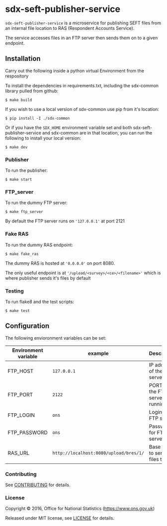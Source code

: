 # sdx-seft-publisher-service

``sdx-seft-publisher-service`` is a microservice for publishing SEFT files from an internal file location to RAS (Respondent Accounts Service).

The service accesses files in an FTP server then sends them on to a given endpoint.

## Installation
Carry out the following inside a python virtual Environment from the respository

To install the dependencies in requirements.txt, including the sdx-common library pulled from github:

    $ make build

If you wish to use a local version of sdx-common use pip from it's location:

    $ pip install -I ./sdx-common

Or if you have the `SDX_HOME` environment variable set and both sdx-seft-publisher-service and sdx-common are in that location, you can run the following to install your local version:

    $ make dev

### Publisher

To run the publisher:

    $ make start

### FTP_server

To run the dummy FTP server:

    $ make ftp_server

By default the FTP server runs on `'127.0.0.1'` at port 2121

### Fake RAS

To run the dummy RAS endpoint:

    $ make fake_ras

The dummy RAS is hosted at `'0.0.0.0'` on port 8080.

The only useful endpoint is at `'/upload/<survey>/<ce>/<filename>'` which is where publisher sends it's files by default

### Testing

To run flake8 and the test scripts:

    $ make test

## Configuration

The following envioronment variables can be set:

| Environment variable      | example                                 | Description
|---------------------------|-----------------------------------------|---------------
| FTP_HOST                  | ``127.0.0.1``                           | IP address of the FTP server
| FTP_PORT                  | ``2122``                                | PORT that the FTP server is running on
| FTP_LOGIN                 | ``ons``                                 | Login for FTP server
| FTP_PASSWORD              | ``ons``                                 | Password for FTP server
| RAS_URL                   | ``http://localhost:8080/upload/bres/1/``| Base URL to send files to



### Contributing

See [CONTRIBUTING](CONTRIBUTING) for details.

### License

Copyright ©‎ 2016, Office for National Statistics (https://www.ons.gov.uk)

Released under MIT license, see [LICENSE](LICENSE) for details.
